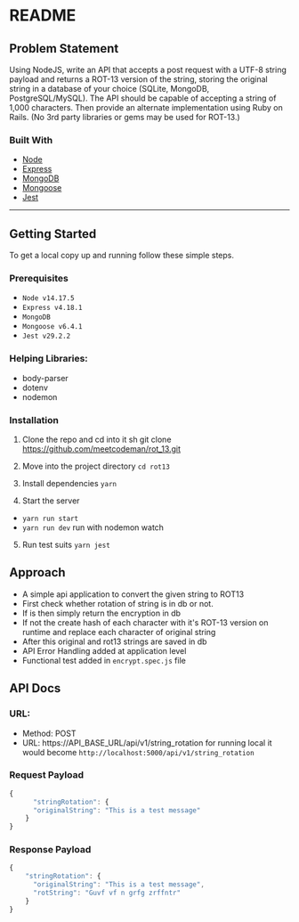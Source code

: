 # README

## Problem Statement

Using NodeJS, write an API that accepts a post request with a UTF-8 string payload and returns
a ROT-13 version of the string, storing the original string in a database of your choice (SQLite,
MongoDB, PostgreSQL/MySQL). The API should be capable of accepting a string of 1,000
characters. Then provide an alternate implementation using Ruby on Rails. (No 3rd party
libraries or gems may be used for ROT-13.)
### Built With

* [Node](https://nodejs.org/en/)
* [Express](https://expressjs.com/)
* [MongoDB](https://www.mongodb.com/)
* [Mongoose](https://mongoosejs.com/)
* [Jest](https://jestjs.io/)

------------

## Getting Started

To get a local copy up and running follow these simple steps.

### Prerequisites

* `Node v14.17.5`
* `Express v4.18.1`
* `MongoDB`
* `Mongoose v6.4.1`
* `Jest v29.2.2`

### Helping Libraries:
* body-parser
* dotenv
* nodemon

### Installation

1. Clone the repo and cd into it
sh
git clone https://github.com/meetcodeman/rot_13.git
2. Move into the project directory
`cd rot13`

3. Install dependencies
`yarn`

4. Start the server
* `yarn run start`
* `yarn run dev` run with nodemon watch

5. Run test suits
`yarn jest`

## Approach

  * A simple api application to convert the given string to ROT13
  * First check whether rotation of string is in db or not.
  * If is then simply return the encryption in db
  * If not the create hash of each character with it's ROT-13 version on runtime and replace each character of original string
  * After this original and rot13 strings are saved in db
  * API Error Handling added at application level
  * Functional test added in `encrypt.spec.js` file

## API Docs
### URL:
  * Method: POST
  * URL: https://API_BASE_URL/api/v1/string_rotation
  for running local it would become `http://localhost:5000/api/v1/string_rotation`

### Request Payload
```javascript
{
      "stringRotation": {
      "originalString": "This is a test message"
    }
}
```
### Response Payload
```javascript
{
    "stringRotation": {
      "originalString": "This is a test message",
      "rotString": "Guvf vf n grfg zrffntr"
    }
}

